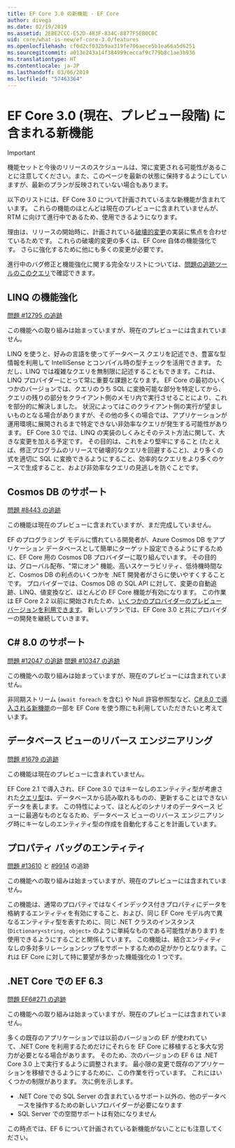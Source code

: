 ```yaml
---
title: EF Core 3.0 の新機能 - EF Core
author: divega
ms.date: 02/19/2019
ms.assetid: 2EBE2CCC-E52D-483F-834C-8877F5EB0C0C
uid: core/what-is-new/ef-core-3.0/features
ms.openlocfilehash: cf0d2cf032b9aa319fe706aece5b1ea66a5d6251
ms.sourcegitcommit: a013e243a14f384999ceccaf9c779b8c1ae3b936
ms.translationtype: HT
ms.contentlocale: ja-JP
ms.lasthandoff: 03/06/2019
ms.locfileid: "57463364"
---
```

# <a name="new-features-included-in-ef-core-30-currently-in-preview"></a>EF Core 3.0 (現在、プレビュー段階) に含まれる新機能

> [!IMPORTANT]
> 機能セットと今後のリリースのスケジュールは、常に変更される可能性があることに注意してください。また、このページを最新の状態に保持するようにしていますが、最新のプランが反映されていない場合もあります。

以下のリストには、EF Core 3.0 について計画されている主な新機能が含まれています。
これらの機能のほとんどは現在のプレビューに含まれていませんが、RTM に向けて進行中であるため、使用できるようになります。

理由は、リリースの開始時に、計画されている[破壊的変更](xref:core/what-is-new/ef-core-3.0/breaking-changes)の実装に焦点を合わせているためです。
これらの破壊的変更の多くは、EF Core 自体の機能強化です。
さらに強化するために他にも多くの変更が必要です。 

進行中のバグ修正と機能強化に関する完全なリストについては、[問題の追跡ツールのこのクエリ](https://github.com/aspnet/EntityFrameworkCore/issues?q=is%3Aopen+is%3Aissue+milestone%3A3.0.0+sort%3Areactions-%2B1-desc)で確認できます。

## <a name="linq-improvements"></a>LINQ の機能強化 

[問題 #12795 の追跡](https://github.com/aspnet/EntityFrameworkCore/issues/12795)

この機能への取り組みは始まっていますが、現在のプレビューには含まれていません。

LINQ を使うと、好みの言語を使ってデータベース クエリを記述でき、豊富な型情報を利用して IntelliSense とコンパイル時の型チェックを活用できます。
ただし、LINQ では複雑なクエリを無制限に記述することもできます。これは、LINQ プロバイダーにとって常に重要な課題となります。
EF Core の最初のいくつかのバージョンでは、クエリのうち SQL に変換可能な部分を特定してから、クエリの残りの部分をクライアント側のメモリ内で実行させることにより、これを部分的に解決しました。
状況によってはこのクライアント側の実行が望ましいものとなる場合がありますが、その他の多くの場合では、アプリケーションが運用環境に展開されるまで特定できない非効率なクエリが発生する可能性があります。
EF Core 3.0 では、LINQ の実装のしくみとそのテスト方法に関して、大きな変更を加える予定です。
その目的は、これをより堅牢にすること (たとえば、修正プログラムのリリースで破壊的なクエリを回避すること)、より多くの式を適切に SQL に変換できるようにすること、効率的なクエリをより多くのケースで生成すること、および非効率なクエリの見逃しを防ぐことです。

## <a name="cosmos-db-support"></a>Cosmos DB のサポート 

[問題 #8443 の追跡](https://github.com/aspnet/EntityFrameworkCore/issues/8443)

この機能は現在のプレビューに含まれていますが、まだ完成していません。 

EF のプログラミング モデルに慣れている開発者が、Azure Cosmos DB をアプリケーション データベースとして簡単にターゲット設定できるようにするために、EF Core 用の Cosmos DB プロバイダーに取り組んでいます。
その目的は、グローバル配布、"常にオン" 機能、高いスケーラビリティ、低待機時間など、Cosmos DB の利点のいくつかを .NET 開発者がさらに使いやすくすることです。
プロバイダーでは、Cosmos DB の SQL API に対して、変更の自動追跡、LINQ、値変換など、ほとんどの EF Core 機能が有効になります。
この作業は EF Core 2.2 以前に開始されたため、[いくつかのプロバイダーのプレビュー バージョンを利用できます](https://blogs.msdn.microsoft.com/dotnet/2018/10/17/announcing-entity-framework-core-2-2-preview-3/)。
新しいプランでは、EF Core 3.0 と共にプロバイダーの開発を継続していきます。 

## <a name="c-80-support"></a>C# 8.0 のサポート

[問題 #12047 の追跡](https://github.com/aspnet/EntityFrameworkCore/issues/12047)
[問題 #10347 の追跡](https://github.com/aspnet/EntityFrameworkCore/issues/10347)

この機能への取り組みは始まっていますが、現在のプレビューには含まれていません。

非同期ストリーム (`await foreach` を含む) や Null 許容参照型など、[C# 8.0 で導入される新機能](https://blogs.msdn.microsoft.com/dotnet/2018/11/12/building-c-8-0/)の一部を EF Core を使う際にも利用していただきたいと考えています。

## <a name="reverse-engineering-of-database-views"></a>データベース ビューのリバース エンジニアリング

[問題 #1679 の追跡](https://github.com/aspnet/EntityFrameworkCore/issues/1679)

この機能は現在のプレビューに含まれていません。

EF Core 2.1 で導入され、EF Core 3.0 ではキーなしのエンティティ型が考慮された[クエリ型](xref:core/modeling/query-types)は、データベースから読み取れるものの、更新することはできないデータを表します。
この特性によって、ほとんどのシナリオのデータベース ビューに最適なものとなるため、データベース ビューのリバース エンジニアリング時にキーなしのエンティティ型の作成を自動化することを計画しています。

## <a name="property-bag-entities"></a>プロパティ バッグのエンティティ 

[問題 #13610](https://github.com/aspnet/EntityFrameworkCore/issues/13610) と [#9914](https://github.com/aspnet/EntityFrameworkCore/issues/9914) の追跡

この機能への取り組みは始まっていますが、現在のプレビューには含まれていません。 

この機能は、通常のプロパティではなくインデックス付きプロパティにデータを格納するエンティティを有効にすること、および、同じ EF Core モデル内で異なるエンティティ型を表すために、同じ .NET クラスのインスタンス (`Dictionary<string, object>` のように単純なものである可能性があります) を使用できるようにすることと関係しています。
この機能は、結合エンティティなしの多対多リレーションシップをサポートするための足がかりとなります。これは EF Core に対して特に要望が多かった機能強化の 1 つです。

## <a name="ef-63-on-net-core"></a>.NET Core での EF 6.3 

[問題 EF6#271 の追跡](https://github.com/aspnet/EntityFramework6/issues/271)

この機能への取り組みは始まっていますが、現在のプレビューには含まれていません。 

多くの既存のアプリケーションでは以前のバージョンの EF が使われていて、.NET Core を利用するためだけにそれらを EF Core に移植すると多大な労力が必要となる場合があります。
そのため、次のバージョンの EF 6 は .NET Core 3.0 上で実行するように調整されます。
最小限の変更で既存のアプリケーションを移植できるようにするために、この作業を行っています。
これにはいくつかの制限があります。 次に例を示します。
- .NET Core での SQL Server の含まれているサポート以外の、他のデータベースを操作するための新しいプロバイダーが必要になります
- SQL Server での空間サポートは有効になりません

この時点では、EF 6 について計画されている新機能がないことにも注意してください。
